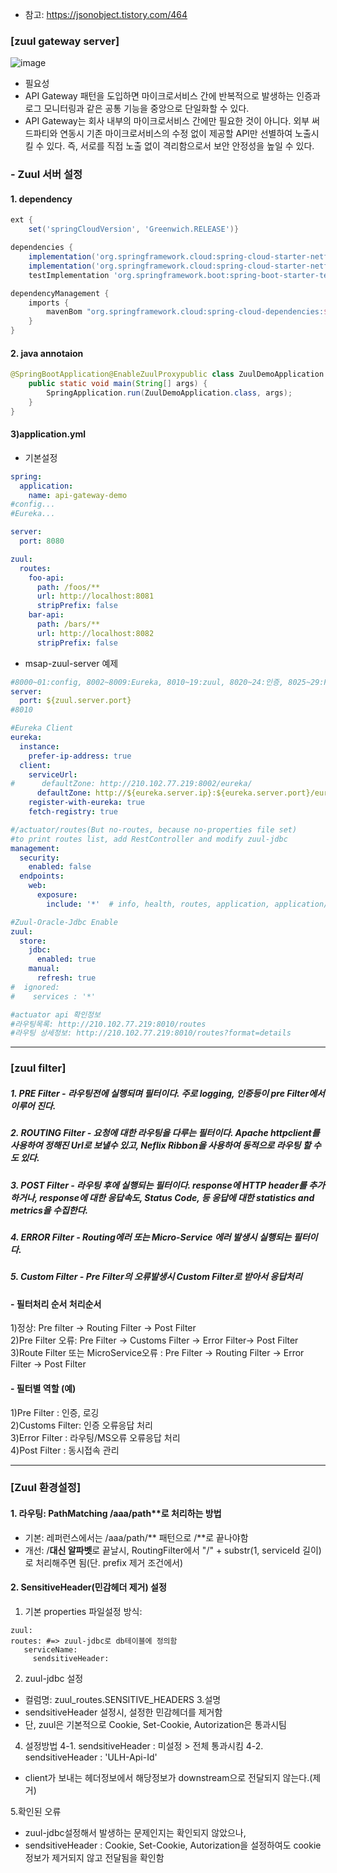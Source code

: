 - 참고:  https://jsonobject.tistory.com/464


### [zuul gateway server]

![image](https://user-images.githubusercontent.com/45334819/60981599-9c465e00-a371-11e9-9af1-d140273efe52.png)

- 필요성
 - API Gateway 패턴을 도입하면 마이크로서비스 간에 반복적으로 발생하는 인증과 로그 모니터링과 같은 공통 기능을 중앙으로 단일화할 수 있다.
 - API Gateway는 회사 내부의 마이크로서비스 간에만 필요한 것이 아니다. 외부 써드파티와 연동시 기존 마이크로서비스의 수정 없이 제공할 API만 선별하여 노출시킬 수 있다. 즉, 서로를 직접 노출 없이 격리함으로서 보안 안정성을 높일 수 있다.

### - Zuul 서버 설정

#### 1. dependency
```groovy
ext {
    set('springCloudVersion', 'Greenwich.RELEASE')}

dependencies {
    implementation('org.springframework.cloud:spring-cloud-starter-netflix-zuul')
    implementation('org.springframework.cloud:spring-cloud-starter-netflix-ribbon')
    testImplementation 'org.springframework.boot:spring-boot-starter-test'}

dependencyManagement {
    imports {
        mavenBom "org.springframework.cloud:spring-cloud-dependencies:${springCloudVersion}"
    }
}
```

#### 2. java annotaion
```java
@SpringBootApplication@EnableZuulProxypublic class ZuulDemoApplication {
    public static void main(String[] args) {
        SpringApplication.run(ZuulDemoApplication.class, args);
    }
}
````

#### 3)application.yml 
- 기본설정
``` yml
spring:
  application:
    name: api-gateway-demo
#config...
#Eureka...

server:
  port: 8080

zuul:
  routes:
    foo-api:
      path: /foos/**
      url: http://localhost:8081
      stripPrefix: false
    bar-api:
      path: /bars/**
      url: http://localhost:8082
      stripPrefix: false
```

- msap-zuul-server 예제
``` yml
#8000~01:config, 8002~8009:Eureka, 8010~19:zuul, 8020~24:인증, 8025~29:Redis, 8100~:ms
server:
  port: ${zuul.server.port}
#8010

#Eureka Client   
eureka:
  instance:
    prefer-ip-address: true
  client:
    serviceUrl:
#      defaultZone: http://210.102.77.219:8002/eureka/
      defaultZone: http://${eureka.server.ip}:${eureka.server.port}/eureka/
    register-with-eureka: true
    fetch-registry: true

#/actuator/routes(But no-routes, because no-properties file set)
#to print routes list, add RestController and modify zuul-jdbc
management:
  security:
    enabled: false
  endpoints:
    web:
      exposure:
        include: '*'  # info, health, routes, application, application/routes, actuator/refresh

#Zuul-Oracle-Jdbc Enable
zuul:
  store:
    jdbc:
      enabled: true
    manual:
      refresh: true
#  ignored:
#    services : '*'

#actuator api 확인정보
#라우팅목록: http://210.102.77.219:8010/routes
#라우팅 상세정보: http://210.102.77.219:8010/routes?format=details
```

<hr />

### [zuul filter]


##### 1. PRE Filter - 라우팅전에 실행되며 필터이다. 주로 logging, 인증등이 pre Filter에서 이루어 진다.  
##### 2. ROUTING Filter - 요청에 대한 라우팅을 다루는 필터이다. Apache httpclient를 사용하여 정해진 Url로 보낼수 있고, Neflix Ribbon을 사용하여 동적으로 라우팅 할 수도 있다.  
##### 3. POST Filter - 라우팅 후에 실행되는 필터이다. response에 HTTP header를 추가하거나, response에 대한 응답속도, Status Code, 등 응답에 대한 statistics and metrics을 수집한다.  
##### 4. ERROR Filter - Routing에러 또는 Micro-Service 에러 발생시 실행되는 필터이다.  
##### 5. Custom Filter - Pre Filter의 오류발생시 Custom Filter로 받아서 응답처리  

#### - 필터처리 순서 처리순서
1)정상: Pre filter -> Routing Filter -> Post Filter  
2)Pre Filter 오류: Pre Filter -> Customs Filter -> Error Filter-> Post Filter  
3)Route Filter 또는 MicroService오류 : Pre Filter -> Routing Filter -> Error Filter -> Post Filter  


#### - 필터별 역할 (예)
1)Pre Filter         : 인증, 로깅  
2)Customs Filter: 인증 오류응답 처리   
3)Error Filter      :  라우팅/MS오류 오류응답 처리  
4)Post Filter       : 동시접속 관리  


<hr />

### [Zuul 환경설정]  
#### 1. 라우팅: PathMatching /aaa/path**로 처리하는 방법
- 기본: 레퍼런스에서는 /aaa/path/** 패턴으로 /**로 끝나야함
- 개선: /**대신 알파벳**로 끝날시, RoutingFilter에서 "/" + substr(1, serviceId 길이)로 처리해주면 됨(단. prefix 제거 조건에서)  

#### 2. SensitiveHeader(민감헤더 제거) 설정  

1. 기본 properties 파일설정 방식:
```
zuul:
routes: #=> zuul-jdbc로 db테이블에 정의함
   serviceName:
     sendsitiveHeader:
```
2. zuul-jdbc 설정
- 컬럼명: zuul_routes.SENSITIVE_HEADERS
3.설명
- sendsitiveHeader 설정시, 설정한 민감헤더를 제거함
- 단, zuul은 기본적으로 Cookie, Set-Cookie, Autorization은 통과시팀

4. 설정방법
4-1. sendsitiveHeader : 미설정 > 전체 통과시킴
4-2. sendsitiveHeader : 'ULH-Api-Id'
- client가 보내는 헤더정보에서 해당정보가 downstream으로 전달되지 않는다.(제거)

5.확인된 오류
- zuul-jdbc설정해서 발생하는 문제인지는 확인되지 않았으나,
- sendsitiveHeader : Cookie, Set-Cookie, Autorization을 설정하여도 cookie정보가 제거되지 않고 전달됨을 확인함  








